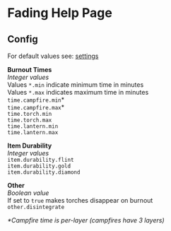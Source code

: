 # Fading Help Page

## Config

For default values see: [settings](https://github.com/magistermaks/mod-fading/blob/master/src/main/java/net/darktree/fading/Settings.java)

**Burnout Times**  
_Integer values_  
Values `*.min` indicate minimum time in minutes  
Values `*.max` indicates maximum time in minutes  
`time.campfire.min`*  
`time.campfire.max`*  
`time.torch.min`  
`time.torch.max`  
`time.lantern.min`  
`time.lantern.max`  

**Item Durability**  
_Integer values_  
`item.durability.flint`  
`item.durability.gold`  
`item.durability.diamond`  

**Other**  
_Boolean value_  
If set to `true` makes torches disappear on burnout  
`other.disintegrate`

_*Campfire time is per-layer (campfires have 3 layers)_